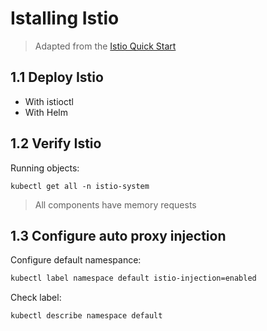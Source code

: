 # Istalling Istio

> Adapted from the [Istio Quick Start](https://istio.io/latest/docs/setup/install/)

## 1.1 Deploy Istio
- With istioctl
- With Helm

## 1.2 Verify Istio

Running objects:

```
kubectl get all -n istio-system
```

> All components have memory requests

## 1.3 Configure auto proxy injection

Configure default namespance:

```sh
kubectl label namespace default istio-injection=enabled
```

Check label:

```sh
kubectl describe namespace default
```


